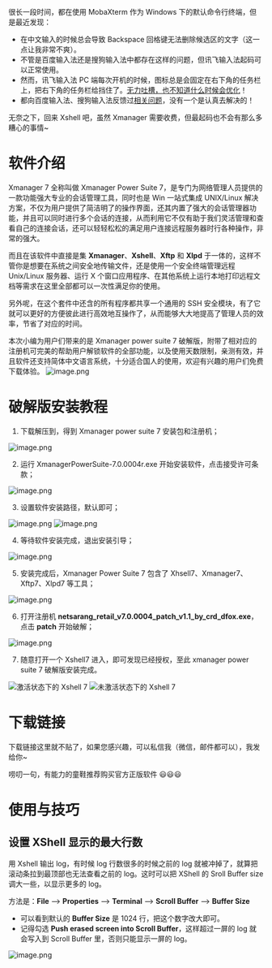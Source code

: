 很长一段时间，都在使用 MobaXterm 作为 Windows 下的默认命令行终端，但是最近发现：

- 在中文输入的时候总会导致 Backspace 回格键无法删除候选区的文字（这一点让我非常不爽）。
- 不管是百度输入法还是搜狗输入法中都存在这样的问题，但讯飞输入法起码可以正常使用。
- 然而，讯飞输入法 PC 端每次开机的时候，图标总是会固定在右下角的任务栏上，把右下角的任务栏给挡住了。[无力吐槽，也不知道什么时候会优化](http://bbs.xunfei.cn/showtopic-187191-1-1.html)！
- 都向百度输入法、搜狗输入法反馈过[相关问题](https://weibo.com/6020143196/KDiuis3H8)，没有一个是认真去解决的！

无奈之下，回来 Xshell 吧，虽然 Xmanager 需要收费，但最起码也不会有那么多糟心的事情~

# 软件介绍

Xmanager 7 全称叫做 Xmanager Power Suite 7，是专门为网络管理人员提供的一款功能强大专业的会话管理工具，同时也是 Win 一站式集成 UNIX/Linux 解决方案，不仅为用户提供了简洁明了的操作界面，还其内置了强大的会话管理器功能，并且可以同时进行多个会话的连接，从而利用它不仅有助于我们灵活管理和查看自己的连接会话，还可以轻轻松松的满足用户连接远程服务器时行各种操作，非常的强大。

而且在该软件中直接是集 **Xmanager**、**Xshell**、**Xftp** 和 **Xlpd** 于一体的，这样不管你是想要在系统之间安全地传输文件，还是使用一个安全终端管理远程 Unix/Linux 服务器、运行 X 个窗口应用程序、在其他系统上运行本地打印远程文档等需求在这里全部都可以一次性满足你的使用。

另外呢，在这个套件中还含的所有程序都共享一个通用的 SSH 安全模块，有了它就可以更好的方便彼此进行高效地互操作了，从而能够大大地提高了管理人员的效率，节省了对应的时间。

本次小编为用户们带来的是 Xmanager power suite 7 破解版，附带了相对应的注册机可完美的帮助用户解锁软件的全部功能，以及使用天数限制，亲测有效，并且软件还支持简体中文语言系统，十分适合国人的使用，欢迎有兴趣的用户们免费下载体验。
![image.png](https://shub-1251708715.cos.ap-guangzhou.myqcloud.com/elog-cookbook-img/Fp05aRJVZBSfMLkvKB1-yee6qDiq.png)

# 破解版安装教程

1. 下载解压到，得到 Xmanager power suite 7 安装包和注册机；

![image.png](https://shub-1251708715.cos.ap-guangzhou.myqcloud.com/elog-cookbook-img/Fp_8lWfThHq0sSz_js-Fki8vb3O8.png)

2. 运行 XmanagerPowerSuite-7.0.0004r.exe 开始安装软件，点击接受许可条款；

![image.png](https://shub-1251708715.cos.ap-guangzhou.myqcloud.com/elog-cookbook-img/Ftq8acNsTMhtp0d_sglYMKfhT9vr.png)

3. 设置软件安装路径，默认即可；

![image.png](https://shub-1251708715.cos.ap-guangzhou.myqcloud.com/elog-cookbook-img/Fj_A9KB6m-HWXgAObwqH3jkjEMmd.png)
![image.png](https://shub-1251708715.cos.ap-guangzhou.myqcloud.com/elog-cookbook-img/Fj6aEY4DjjGbCNF7C6r7GUUBX7fl.png)

4. 等待软件安装完成，退出安装引导；

![image.png](https://shub-1251708715.cos.ap-guangzhou.myqcloud.com/elog-cookbook-img/Fv5MOAK9QaSNGSXgw-oz-jsIu1L3.png)

5. 安装完成后，Xmanager Power Suite 7 包含了 Xhsell7、Xmanager7、Xftp7、Xlpd7 等工具；

![image.png](https://shub-1251708715.cos.ap-guangzhou.myqcloud.com/elog-cookbook-img/Fs_CT8CVlQ58L3b8Rq6Wptwqz8Oo.png)

6. 打开注册机 **netsarang_retail_v7.0.0004_patch_v1.1_by_crd_dfox.exe**，点击 **patch** 开始破解；

![image.png](https://shub-1251708715.cos.ap-guangzhou.myqcloud.com/elog-cookbook-img/FuMjSc8VyyGjd78b9N4a_GTicIPy.png)

7. 随意打开一个 Xshell7 进入，即可发现已经授权，至此 xmanager power suite 7 破解版安装完成。

![激活状态下的 Xshell 7](https://shub-1251708715.cos.ap-guangzhou.myqcloud.com/elog-cookbook-img/FpPLbQkCgjxSgxq-ZXeKNOcIaClF.png "激活状态下的 Xshell 7")
![未激活状态下的 Xshell 7](https://shub-1251708715.cos.ap-guangzhou.myqcloud.com/elog-cookbook-img/FsZsZDr6QAiaNJIXBO6XHlb2MfiD.jpeg "未激活状态下的 Xshell 7")

# 下载链接

下载链接这里就不贴了，如果您感兴趣，可以私信我（微信，邮件都可以），我发给你~

唠叨一句，有能力的童鞋推荐购买官方正版软件 😃😃😃

# 使用与技巧

## 设置 XShell 显示的最大行数

用 Xshell 输出 log，有时候 log 行数很多的时候之前的 log 就被冲掉了，就算把滚动条拉到最顶部也无法查看之前的 log。这时可以把 XShell 的 Sroll Buffer size 调大一些，以显示更多的 log。

方法是：**File** --> **Properties** --> **Terminal** --> **Scroll Buffer** --> **Buffer Size**

- 可以看到默认的 **Buffer Size** 是 1024 行，把这个数字改大即可。
- 记得勾选 **Push erased screen into Scroll Buffer**，这样超过一屏的 log 就会写入到 Scroll Buffer 里，否则只能显示一屏的 log。

![image.png](https://shub-1251708715.cos.ap-guangzhou.myqcloud.com/elog-cookbook-img/FkNdSAa0n9BvmgF_aZIjcApMzUGy.png)
